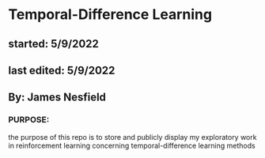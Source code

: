 # Temporal-Difference Learning

## started: 5/9/2022
## last edited: 5/9/2022

## By: James Nesfield

### PURPOSE: 
the purpose of this repo is to store and publicly display my exploratory work in reinforcement learning concerning temporal-difference learning methods
